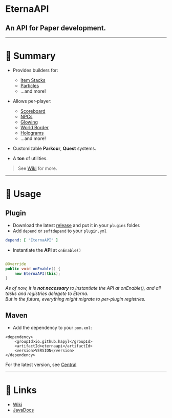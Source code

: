 # EternaAPI

## An API for Paper development.

---

# 🧾 Summary

* Provides builders for:
    * [Item Stacks](https://hapyl.github.io/javadocs/eternaapi/me/hapyl/spigotutils/module/inventory/ItemBuilder.html)
    * [Particles](https://hapyl.github.io/javadocs/eternaapi/me/hapyl/spigotutils/module/particle/ParticleBuilder.html)
    * ...and more!


* Allows per-player:
    * [Scoreboard](https://hapyl.github.io/javadocs/eternaapi/me/hapyl/spigotutils/module/scoreboard/Scoreboarder.html)
    * [NPCs](https://hapyl.github.io/javadocs/eternaapi/me/hapyl/spigotutils/module/reflect/npc/HumanNPC.html)
    * [Glowing](https://hapyl.github.io/javadocs/eternaapi/me/hapyl/spigotutils/module/reflect/glow/Glowing.html)
    * [World Border](https://hapyl.github.io/javadocs/eternaapi/me/hapyl/spigotutils/module/reflect/border/PlayerBorder.html)
    * [Holograms](https://hapyl.github.io/javadocs/eternaapi/me/hapyl/spigotutils/module/hologram/Hologram.html)
    * ...and more!

* Customizable **Parkour**, **Quest** systems.
* A **ton** of utilities.

> See [Wiki](https://github.com/hapyl/EternaAPI/wiki) for more.

---

# 🔌 Usage

## Plugin

* Download the latest [release](https://github.com/hapyl/EternaAPI/releases) and put it in your `plugins` folder.
* Add `depend` or `softdepend` to your `plugin.yml`

```yml
depend: [ "EternaAPI" ]
```

* Instantiate the **API** at `onEnable()`

```java

@Override
public void onEnable() {
    new EternaAPI(this);
}
```

*As of now, it is <b>not necessary</b> to instantiate the API at onEnable(), and all tasks and registries delegete to
Eterna. <br>
But in the future, everything might migrate to per-plugin registries.*

## Maven

* Add the dependency to your `pom.xml`:

```maven
<dependency>
    <groupId>io.github.hapyl</groupId>
    <artifactId>eternaapi</artifactId>
    <version>VERSION</version>
</dependency>
```

For the latest version, see [Central](https://central.sonatype.com/artifact/io.github.hapyl/eternaapi/overview)

---

# 🔗 Links

* [Wiki](https://github.com/hapyl/EternaAPI/wiki)
* [JavaDocs](https://hapyl.github.io/javadocs/eternaapi/)
